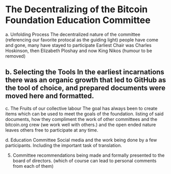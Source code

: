 # The Decentralizing of the Bitcoin Foundation Education Committee



a. Unfolding Process 
The decentralized nature of the committee (referencing our favorite protocal as the guiding light)
people have come and gone, many have stayed to participate
Earliest Chair was Charles Hoskinson, then Elizabeth Ploshay and now King Nikos (humour to be removed)

b. Selecting the Tools
In the earliest incarnations there was an organic growth that led to GitHub as the tool of choice, and prepared documents were moved here and formatted.
- 
c. The Fruits of our collective labour
The goal has always been to create items which can be used to meet the goals of the foundation.
listing of said documents, how they compliment the work of other committees and the bitcoin.org crew (we work well with others.) and the open ended nature leaves others free to participate at any time.

d. Education Committee Social media and the work being done by a few participants. Including the important task of translation.

5. Committee recommendations being made and formally presented to the board of directors. 
(which of course can lead to personal comments from each of them)


